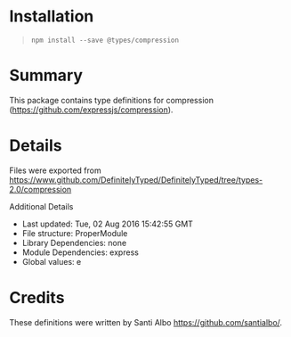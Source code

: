 # Installation
> `npm install --save @types/compression`

# Summary
This package contains type definitions for compression (https://github.com/expressjs/compression).

# Details
Files were exported from https://www.github.com/DefinitelyTyped/DefinitelyTyped/tree/types-2.0/compression

Additional Details
 * Last updated: Tue, 02 Aug 2016 15:42:55 GMT
 * File structure: ProperModule
 * Library Dependencies: none
 * Module Dependencies: express
 * Global values: e

# Credits
These definitions were written by Santi Albo <https://github.com/santialbo/>.
